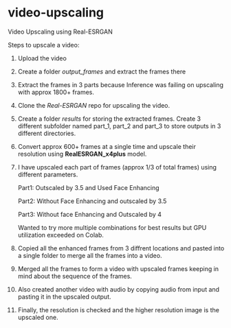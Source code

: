 # video-upscaling
Video Upscaling using Real-ESRGAN

Steps to upscale a video:
1. Upload the video
2. Create a folder *output_frames* and extract the frames there
3. Extract the frames in 3 parts because Inference was failing on upscaling with approx 1800+ frames.
4. Clone the *Real-ESRGAN* repo for upscaling the video.
5. Create a folder *results* for storing the extracted frames. Create 3 different subfolder named part_1, part_2 and part_3 to store outputs in 3 different directories.
6. Convert approx 600+ frames at a single time and upscale their resolution using **RealESRGAN_x4plus** model.
7. I have upscaled each part of frames (approx 1/3 of total frames) using different parameters.

   Part1: Outscaled by 3.5 and Used Face Enhancing

   Part2: Without Face Enhancing and outscaled by 3.5
   
   Part3: Without face Enhancing and Outscaled by 4

   Wanted to try more multiple combinations for best results but GPU utilization exceeded on Colab.

8. Copied all the enhanced frames from 3 diffrent locations and pasted into a single folder to merge all the frames into a video.
9. Merged all the frames to form a video with upscaled frames keeping in mind about the sequence of the frames.
10. Also created another video with audio by copying audio from input and pasting it in the upscaled output.
11. Finally, the resolution is checked and the higher resolution image is the upscaled one.
